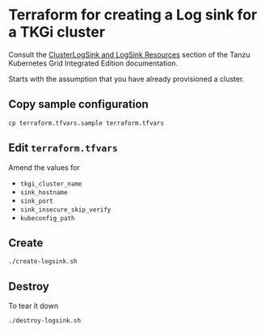 # Terraform for creating a Log sink for a TKGi cluster

Consult the [ClusterLogSink and LogSink Resources](https://docs.pivotal.io/tkgi/1-9/create-sinks.html#define-log-sinks) section of the Tanzu Kubernetes Grid Integrated Edition documentation.

Starts with the assumption that you have already provisioned a cluster.

## Copy sample configuration

```
cp terraform.tfvars.sample terraform.tfvars
```

## Edit `terraform.tfvars`

Amend the values for

* `tkgi_cluster_name`
* `sink_hostname`
* `sink_port`
* `sink_insecure_skip_verify`
* `kubeconfig_path`

## Create

```
./create-logsink.sh
```

## Destroy

To tear it down

```
./destroy-logsink.sh
```
